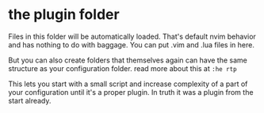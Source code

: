 # the plugin folder

Files in this folder will be automatically loaded. That's default nvim behavior
and has nothing to do with baggage. You can put .vim and .lua files in here.

But you can also create folders that themselves again can have the same
structure as your configuration folder. read more about this at `:he rtp`

This lets you start with a small script and increase complexity of a part of
your configuration until it's a proper plugin. In truth it was a plugin from the
start already.
